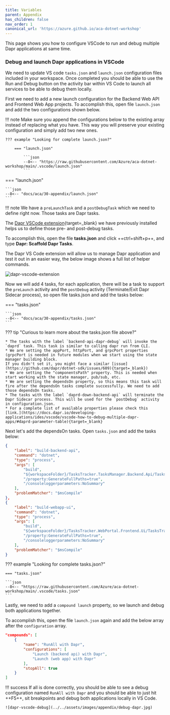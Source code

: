 ```yaml
---
title: Variables
parent: Appendix
has_children: false
nav_order: 1
canonical_url: 'https://azure.github.io/aca-dotnet-workshop'
---
```


This page shows you how to configure VSCode to run and debug multiple Dapr applications at same time.

### Debug and launch Dapr applications in VSCode

We need to update VS code `tasks.json` and `launch.json` configuration files included in your workspace. Once completed you should be able to use the Run and Debug button on the activity bar within VS Code to launch all services to be able to debug them locally.

First we need to add a new launch configuration for the Backend Web API and Frontend Web App projects.
To accomplish this, open file `launch.json` and add the two configurations shown below.

!!! note
    Make sure you append the configurations below to the existing array instead of replacing what you have. This way you will preserve your existing configuration and simply add two new ones.

    ??? example "Looking for complete launch.json?"

        === "launch.json"

            ```json
            --8<-- "https://raw.githubusercontent.com/Azure/aca-dotnet-workshop/main/.vscode/launch.json"
            ```

=== "launch.json"

    ```json
    --8<-- "docs/aca/30-appendix/launch.json"
    ```

!!! note
    We have a `preLaunchTask` and a `postDebugTask` which we need to define right now. Those tasks are Dapr tasks.

The [Dapr VSCode extension](https://docs.dapr.io/developing-applications/ides/vscode/vscode-dapr-extension/#scaffold-dapr-debugging-tasks){target=_blank} we have previously installed helps us to define those pre- and post-debug tasks.

To accomplish this, open the file **tasks.json** and click ++ctrl+shift+p++, and type **Dapr: Scaffold Dapr Tasks**.

The Dapr VS Code extension will allow us to manage Dapr application and test it out in an easier way, the below image shows a full list of helper commands.

![dapr-vscode-extension](../../assets/images/appendix/dapr-vscode-extension.jpg)

Now we will add 4 tasks, for each application, there will be a task to support the `preLaunch` activity and the `postDebug` activity (Terminate/Exit Dapr Sidecar process), so open file tasks.json and add the tasks below:

=== "tasks.json"

    ```json
    --8<-- "docs/aca/30-appendix/tasks.json"
    ```

??? tip "Curious to learn more about the tasks.json file above?"

    * The tasks with the label `backend-api-dapr-debug` will invoke the `daprd` task. This task is similar to calling dapr run from CLI.
    * We are setting the appPort, httpPort, and grpcPort properties (grpcPort is needed in future modules when we start using the state manager building block.
    If you didn't set it, you might face a similar [issue](https://github.com/dapr/dotnet-sdk/issues/609){target=_blank})
    * We are setting the "componentsPath" property. This is needed when start working with the state manager, pub/sub, etc.
    * We are setting the dependsOn property, so this means this task will fire after the dependsOn tasks complete successfully. We need to add those dependsOn tasks.
    * The tasks with the label `daprd-down-backend-api` will terminate the Dapr Sidecar process. This will be used for the `postDebug` activity in configuration.json.
    * For a complete list of available properties please check this [link.](https://docs.dapr.io/developing-applications/ides/vscode/vscode-how-to-debug-multiple-dapr-apps/#daprd-parameter-table){target=_blank}

Next let's add the dependsOn tasks. Open `tasks.json` and add the tasks below:

```json title="tasks.json"
{
    "label": "build-backend-api",
    "command": "dotnet",
    "type": "process",
    "args": [
        "build",
        "${workspaceFolder}/TasksTracker.TasksManager.Backend.Api/TasksTracker.TasksManager.Backend.Api.csproj",
        "/property:GenerateFullPaths=true",
        "/consoleloggerparameters:NoSummary"
    ],
    "problemMatcher": "$msCompile"
},
{
    "label": "build-webapp-ui",
    "command": "dotnet",
    "type": "process",
    "args": [
        "build",
        "${workspaceFolder}/TasksTracker.WebPortal.Frontend.Ui/TasksTracker.WebPortal.Frontend.Ui.csproj",
        "/property:GenerateFullPaths=true",
        "/consoleloggerparameters:NoSummary"
    ],
    "problemMatcher": "$msCompile"
}
```

??? example "Looking for complete tasks.json?"

    === "tasks.json"

    ```json
    --8<-- "https://raw.githubusercontent.com/Azure/aca-dotnet-workshop/main/.vscode/tasks.json"
    ```

Lastly, we need to add a `compound launch` property, so we launch and debug both applications together.

To accomplish this, open the file `launch.json` again and add the below array after the `configuration` array.

```json title="launch.json"
"compounds": [
    {
        "name": "RunAll with Dapr",
        "configurations": [
            "Launch (backend api) with Dapr",
            "Launch (web app) with Dapr"
        ],
        "stopAll": true
    }
]
```

!!! success
    If all is done correctly, you should be able to see a debug configuration named `RunAll with Dapr` and you should be able to just hit ++F5++, sit breakpoints and debug both applications locally in VS Code.

    ![dapr-vscode-debug](../../assets/images/appendix/debug-dapr.jpg)

